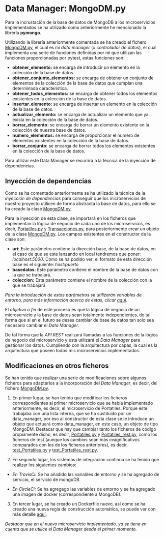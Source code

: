 # Data Manager: MongoDM.py

Para la incrustación de la base de datos de MongoDB a los microservicios implementados se ha utilizado como anteriormente he mencionado la librería **pymongo**.

Utilizando la librería anteriormente comentada se ha creado el fichero [MongoDM.py](https://github.com/NSInductus/CC_Proyecto/blob/master/src/MongoDM.py), el cual es mi *data manager* (o *controlador de datos*), el cual implementa una serie de funciones definidas por mi que utilizan las funciones proporcionadas por pytest, estas funciones son:

* **obtener_elemento:** se encarga de introducir un elemento en la colección de la base de datos.
* **obtener_conjunto_elementos:** se encarga de obtener un conjunto de elementos de la colección de la base de datos que cumplan una determinada característica.
* **obtener_todos_elementos:** se encarga de obtener todos los elementos existentes en la colección de la base de datos.
* **insertar_elemento:** se encarga de insertar un elemento en la colección de la base de datos.
* **actualizar_elemento:** se encarga de actualizar un elemento que ya exista en la colección de la base de datos.
* **borrar_elemento:** se encarga de borrar un elemento existente en la colección de nuestra base de datos.
* **numero_elementos:** se encarga de proporcionar el numero de elementos existentes en la colección de la base de datos.
* **borrar_conjunto:** se encarga de borrar todos los elementos existentes en la colección de la base de datos.

Para utilizar este Data Manager se recurrirá a la técnica de la inyección de dependencias.

## Inyección de dependencias

Como se ha comentado anteriormente se ha utilizado la técnica de la *inyección de dependencias* para conseguir que los microservicios de nuestro proyecto utilicen de forma abstracta la base de datos, para ello se ha creado la clase [MongoDM.py](https://github.com/NSInductus/CC_Proyecto/blob/master/src/MongoDM.py).

Para la inyección de esta clase, se importará en los ficheros que implementan la lógica de negocio de cada uno de los microservicos, es decir, [Portatiles.py](https://github.com/NSInductus/CC_Proyecto/blob/master/src/Portatiles.py) y [Transacciones.py](https://github.com/NSInductus/CC_Proyecto/blob/master/src/Transacciones.py), para posteriormente crear un objeto de la clase [MongoDM.py](https://github.com/NSInductus/CC_Proyecto/blob/master/src/MongoDM.py). Los campos existentes en el constructor de la clase son:

* **uri:** Este parámetro contiene la dirección base, de la base de datos, en el caso de que se este lanzando en local tendremos que poner: *localhost:5000*. Como se ha podido ver: el formato de esta dirección base es el siguiente: *host:puerto*
* **basedatos:** Este parámetro contiene el nombre de la base de datos con la que se trabajará.
* **coleccion:** Esta parámetro contiene el nombre de la colección con la que se trabajará.

*Para la introducción de estos parámetros se utilizarán variables de entorno, para más información acerca de éstas, clicar [aqui](variables_de_entorno.md).*

El *objetivo o fin* de este proceso es que la lógica de negocio de un microservicio y la base de datos sean totalmente independientes, de tal forma que si en el futuro se desea cambiar de base de datos tan solo sea necesario cambiar el *Data Manager*.

De tal forma que la *API REST* realizará llamadas a las funciones de la lógica de negocio del microservicio y esta utilizará el *Data Manager* para gestionar los datos. Cumpliendo con la arquitectura por capas, la cual es la arquitectura que poseen todos mis microservicios implementados.

## Modificaciones en otros ficheros

Se han tenido que realizar una serie de modificaciones sobre algunos ficheros para adaptarlos a la incorporación del *Data Manager*, es decir, del fichero [MongoDM.py](https://github.com/NSInductus/CC_Proyecto/blob/master/src/MongoDM.py).

1. En primer lugar, se han tenido que modificar los ficheros correspondientes al primer microservicio que se había implementado anteriormente, es decir, el microservicio de Portatiles. Porque éste trabajaba con una lista interna, que se ha sustituido por un data_manager, por eso al constructor de esta clase se le introduce un objeto que actuará como data_manager, en este caso, un objeto de tipo MongoDM.
Destacar que hay que cambiar tanto los ficheros de código propiamente dicho, es decir, [Portatiles.py](https://github.com/NSInductus/CC_Proyecto/blob/master/src/Portatiles.py) y [Portatiles_rest.py](https://github.com/NSInductus/CC_Proyecto/blob/master/src/Portatiles_rest.py), como los ficheros de test (aunque los cambios sean más insignificativos comparados con los de los ficheros anteriores), es decir, [test_Portatiles.py](https://github.com/NSInductus/CC_Proyecto/blob/master/test/test_Portatiles.py) y [test_Portatiles_rest.py](https://github.com/NSInductus/CC_Proyecto/blob/master/test/test_Portatiles_rest.py).

2. En segundo lugar, los sistemas de integración continua se ha tenido que realizar los siguientes cambios:

  * *En TravisCi:* Se ha añadido las variables de entorno y se ha agregado de servicio, el servicio de mongoDB.

  * *En CircleCi:* Se ha agregago las variables de entorno y se ha agregado una imagen de docker (correspondiente a MongoDB).

3. En tercer lugar, se ha creado un Dockerfile nuevo, así como se ha creado una nueva regla de construcción automática, se puede ver con más detalle [aquí](docker.md).

*Destacar que en el nuevo microservicio implementado, ya se tiene en cuenta que se utilice el Data Manager desde el primer momento.*